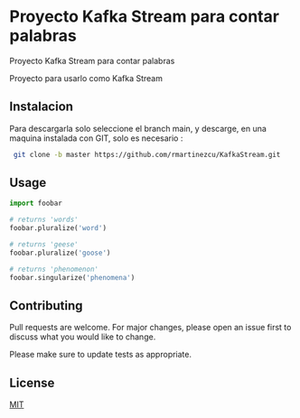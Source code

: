 # Proyecto  Kafka Stream para contar palabras
Proyecto  Kafka Stream para contar palabras

Proyecto para usarlo como Kafka Stream

## Instalacion

Para descargarla solo seleccione el branch main, y descarge, en una maquina instalada con GIT, solo es necesario : 
 

```bash
 git clone -b master https://github.com/rmartinezcu/KafkaStream.git
```

## Usage

```python
import foobar

# returns 'words'
foobar.pluralize('word')

# returns 'geese'
foobar.pluralize('goose')

# returns 'phenomenon'
foobar.singularize('phenomena')
```

## Contributing
Pull requests are welcome. For major changes, please open an issue first to discuss what you would like to change.

Please make sure to update tests as appropriate.

## License
[MIT](https://choosealicense.com/licenses/mit/)
